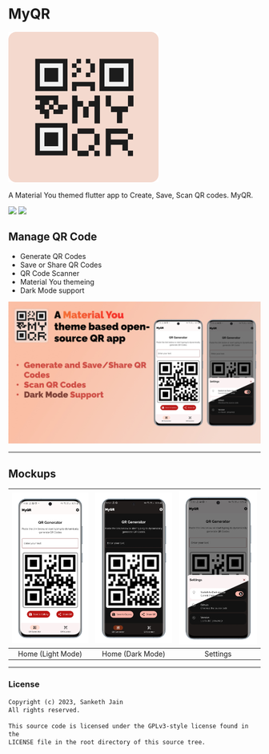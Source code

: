 # **MyQR**

<img alt="MyQR app logo" src="assets/icon/app_icon.png" width=300>

A Material You themed flutter app to Create, Save, Scan QR codes. MyQR.

 <a href="https://github.com/sankethsj/qr-code-generator" style="text-decoration:none" area-label="flutter">
    <img src="https://img.shields.io/badge/Platform-Flutter-blue">
  </a>
  <a href="https://github.com/sankethsj/qr-code-generator/releases/tag/v1.1.1" style="text-decoration:none" area-label="flutter">
    <img src="https://img.shields.io/badge/Version-1.1.1-green">
  </a>

## Manage QR Code

- Generate QR Codes
- Save or Share QR Codes
- QR Code Scanner
- Material You themeing
- Dark Mode support

<img alt="Presentation" src="mocks/MainPage-Presentation.jpg">

---

## Mockups

| <img src="mocks/Mainpage-Mockup.png" width="200"/> | <img src="mocks/MainPage-Mockup-Dark.png" width="200"/> | <img src="mocks/Settings-Mockup.png" width="200"/> |
| :--: | :--: | :--: |
| Home (Light Mode) | Home (Dark Mode) | Settings |

---

### License

    Copyright (c) 2023, Sanketh Jain
    All rights reserved.
    
    This source code is licensed under the GPLv3-style license found in the
    LICENSE file in the root directory of this source tree. 